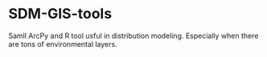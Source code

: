 # SDM-GIS-tools
Samll ArcPy and R tool usful in distribution modeling. Especially when there are tons of environmental layers.
